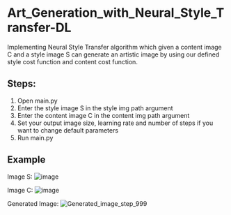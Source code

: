 # Art_Generation_with_Neural_Style_Transfer-DL
Implementing Neural Style Transfer algorithm which given a content image C and a style image S can generate an artistic image by using our defined style cost function and content cost function.

## Steps:

1) Open main.py
2) Enter the style image S in the style img path argument
3) Enter the content image C in the content img path argument
4) Set your output image size, learning rate and number of steps if you want to change default parameters
5) Run main.py

## Example
Image S:
![image](https://github.com/user-attachments/assets/d0d53fb7-823a-4dc8-b5b8-04a8b31404fc=250X250) 

Image C:
![image](https://github.com/user-attachments/assets/94c431da-a0a0-494d-975c-fd1eeda5c64d)

Generated Image:
![Generated_image_step_999](https://github.com/user-attachments/assets/0d169fc4-4eeb-4c3e-a060-a134f3fb5a4e)





